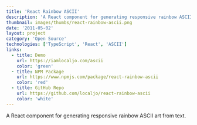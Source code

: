 ```yaml
---
title: 'React Rainbow ASCII'
description: 'A React component for generating responsive rainbow ASCII art from text.'
thumbnail: images/thumbs/react-rainbow-ascii.png
date: '2011-05-02'
layout: project
category: 'Open Source'
technologies: ['TypeScript', 'React', 'ASCII']
links:
  - title: Demo
    url: https://iamlocaljo.com/ascii
    color: 'green'
  - title: NPM Package
    url: https://www.npmjs.com/package/react-rainbow-ascii
    color: 'red'
  - title: GitHub Repo
    url: https://github.com/localjo/react-rainbow-ascii
    color: 'white'
---
```


A React component for generating responsive rainbow ASCII art from text.
